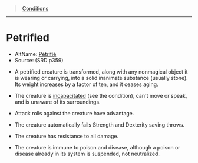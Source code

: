 ﻿> [Conditions](srd_conditions.md)

---

# Petrified

- AltName: [Pétrifié](hd_conditions_petrifie.md)
- Source: (SRD p359)

* A petrified creature is transformed, along with any nonmagical object it is wearing or carrying, into a solid inanimate substance (usually stone). Its weight increases by a factor of ten, and it ceases aging.

* The creature is [incapacitated](srd_conditions_incapacitated.md) (see the condition), can't move or speak, and is unaware of its surroundings.

* Attack rolls against the creature have advantage.

* The creature automatically fails Strength and Dexterity saving throws.

* The creature has resistance to all damage.

* The creature is immune to poison and disease, although a poison or disease already in its system is suspended, not neutralized.


